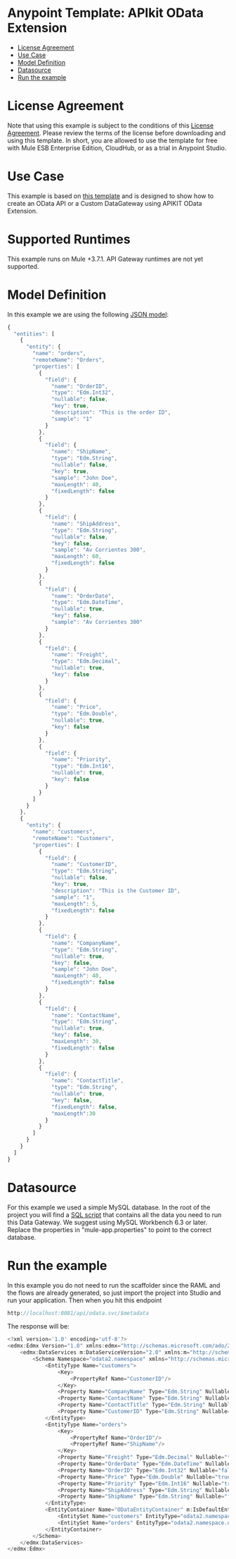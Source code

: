 
# Anypoint Template: APIkit OData Extension

+ [License Agreement](#licenseagreement)
+ [Use Case](#usecase)
+ [Model Definition](#model)
+ [Datasource](#datasource)
+ [Run the example](#run)

# License Agreement <a name="licenseagreement"/>
Note that using this example is subject to the conditions of this [License Agreement](AnypointTemplateLicense.pdf).
Please review the terms of the license before downloading and using this template. In short, you are allowed to use the template for free with Mule ESB Enterprise Edition, CloudHub, or as a trial in Anypoint Studio.

# Use Case <a name="usecase"/>

This example is based on [this template](https://github.com/mulesoft/apikit-odata-template) and is designed to show how to create an OData API or a Custom DataGateway using APIKIT OData Extension.

# Supported Runtimes <a name="runtimes"/>

This example runs on Mule +3.7.1. API Gateway runtimes are not yet supported.

# Model Definition <a name="model"/>

In this example we are using the following [JSON model](/src/main/api/model.json):


```javascript
{
  "entities": [
    {
      "entity": {
        "name": "orders",
        "remoteName": "Orders",
        "properties": [
          {
            "field": {
              "name": "OrderID",
              "type": "Edm.Int32",
              "nullable": false,
              "key": true,
              "description": "This is the order ID",
              "sample": "1"
            }
          },
          {
            "field": {
              "name": "ShipName",
              "type": "Edm.String",
              "nullable": false,
              "key": true,
              "sample": "John Doe",
              "maxLength": 40,
			  "fixedLength": false
            }
          },
          {
            "field": {
              "name": "ShipAddress",
              "type": "Edm.String",
              "nullable": false,
              "key": false,
              "sample": "Av Corrientes 300",
              "maxLength": 60,
			  "fixedLength": false
            }
          },
          {
            "field": {
              "name": "OrderDate",
              "type": "Edm.DateTime",
              "nullable": true,
              "key": false,
              "sample": "Av Corrientes 300"
            }
          },
          {
            "field": {
              "name": "Freight",
              "type": "Edm.Decimal",
              "nullable": true,
              "key": false
            }
          },
          {
            "field": {
              "name": "Price",
              "type": "Edm.Double",
              "nullable": true,
              "key": false
            }
          },
          {
            "field": {
              "name": "Priority",
              "type": "Edm.Int16",
              "nullable": true,
              "key": false
            }
          }
        ]
      }
    },
    {
      "entity": {
        "name": "customers",
        "remoteName": "Customers",
        "properties": [
          {
            "field": {
              "name": "CustomerID",
              "type": "Edm.String",
              "nullable": false,
              "key": true,
              "description": "This is the Customer ID",
              "sample": "1",
              "maxLength": 5,
              "fixedLength": false
            }
          },
          {
            "field": {
              "name": "CompanyName",
              "type": "Edm.String",
              "nullable": true,
              "key": false,
              "sample": "John Doe",
              "maxLength": 40,
			  "fixedLength": false
            }
          },
          {
            "field": {
              "name": "ContactName",
              "type": "Edm.String",
              "nullable": true,
              "key": false,
              "maxLength": 30,
			  "fixedLength": false
            }
          },
          {
            "field": {
              "name": "ContactTitle",
              "type": "Edm.String",
              "nullable": true,
              "key": false,
			  "fixedLength": false,
			  "maxLength":30
            }
          }
        ]
      }
    }
  ]
}
```
# Datasource <a name="datasource"/>

For this example we used a simple MySQL database. In the root of the project you will find a [SQL script](example.sql) that contains all the data you need to run this Data Gateway.
We suggest using MySQL Workbench 6.3 or later. Replace the properties in "mule-app.properties" to point to the correct database. 

# Run the example <a name="run"/>

In this example you do not need to run the scaffolder since the RAML and the flows are already generated, so just import the project into Studio and run your application. Then when you hit this endpoint 
```javascript
http://localhost:8081/api/odata.svc/$metadata
```
The response will be: 
```javascript
<?xml version='1.0' encoding='utf-8'?>
<edmx:Edmx Version="1.0" xmlns:edmx="http://schemas.microsoft.com/ado/2007/06/edmx">
    <edmx:DataServices m:DataServiceVersion="2.0" xmlns:m="http://schemas.microsoft.com/ado/2007/08/dataservices/metadata">
        <Schema Namespace="odata2.namespace" xmlns="http://schemas.microsoft.com/ado/2008/09/edm">
            <EntityType Name="customers">
                <Key>
                    <PropertyRef Name="CustomerID"/>
                </Key>
                <Property Name="CompanyName" Type="Edm.String" Nullable="true" MaxLength="40" FixedLength="false"/>
                <Property Name="ContactName" Type="Edm.String" Nullable="true" MaxLength="30" FixedLength="false"/>
                <Property Name="ContactTitle" Type="Edm.String" Nullable="true" MaxLength="30" FixedLength="false"/>
                <Property Name="CustomerID" Type="Edm.String" Nullable="false" MaxLength="5" FixedLength="false"/>
            </EntityType>
            <EntityType Name="orders">
                <Key>
                    <PropertyRef Name="OrderID"/>
                    <PropertyRef Name="ShipName"/>
                </Key>
                <Property Name="Freight" Type="Edm.Decimal" Nullable="true"/>
                <Property Name="OrderDate" Type="Edm.DateTime" Nullable="true"/>
                <Property Name="OrderID" Type="Edm.Int32" Nullable="false"/>
                <Property Name="Price" Type="Edm.Double" Nullable="true"/>
                <Property Name="Priority" Type="Edm.Int16" Nullable="true"/>
                <Property Name="ShipAddress" Type="Edm.String" Nullable="false" MaxLength="60" FixedLength="false"/>
                <Property Name="ShipName" Type="Edm.String" Nullable="false" MaxLength="40" FixedLength="false"/>
            </EntityType>
            <EntityContainer Name="ODataEntityContainer" m:IsDefaultEntityContainer="true">
                <EntitySet Name="customers" EntityType="odata2.namespace.customers"/>
                <EntitySet Name="orders" EntityType="odata2.namespace.orders"/>
            </EntityContainer>
        </Schema>
    </edmx:DataServices>
</edmx:Edmx>
```